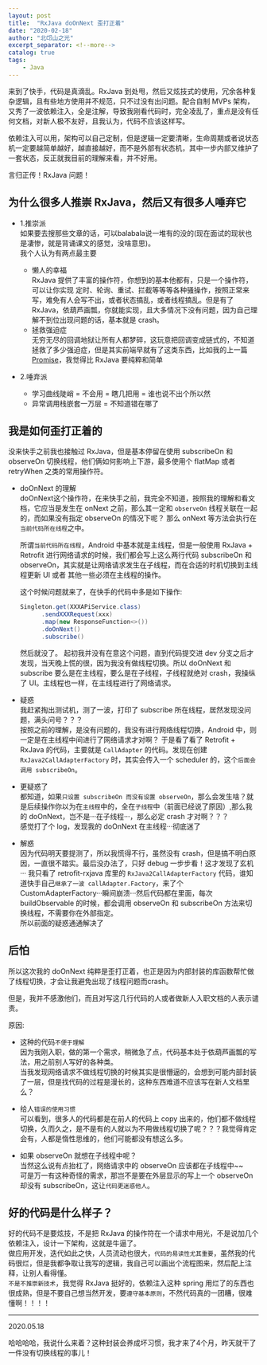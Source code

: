 ```yaml
---
layout: post
title:  "RxJava doOnNext 歪打正着"
date: "2020-02-18"
author: "北邙山之光"
excerpt_separator: <!--more-->
catalog: true  
tags: 
    - Java
---
```


来到了快手，代码是真滴乱。RxJava 到处甩，然后又炫技式的使用，冗余各种复杂逻辑，且有些地方使用并不规范，只不过没有出问题。配合自制 MVPs 架构，又秀了一波依赖注入，全是注解，导致我刚看代码时，完全凌乱了，重点是没有任何文档，对新人极不友好，且我认为，代码不应该这样写。

依赖注入可以用，架构可以自己定制，但是逻辑一定要清晰，生命周期或者说状态机一定要越简单越好，越直接越好，而不是外部有状态机，其中一步内部又维护了一套状态，反正就我目前的理解来看，并不好用。


言归正传！RxJava 问题！

## 为什么很多人推崇 RxJava，然后又有很多人唾弃它

+ 1.推崇派  
  如果要去搜那些文章的话，可以balabala说一堆有的没的(现在面试的现状也是凄惨，就是背诵课文的感觉，没啥意思)。  
  我个人认为有两点最主要  
  + 懒人的幸福  
  RxJava 提供了丰富的操作符，你想到的基本他都有，只是一个操作符，可以让你实现 定时、轮询、重试、拦截等等等各种骚操作，按照正常来写，难免有人会写不出，或者状态搞乱，或者线程搞乱。但是有了 RxJava，依葫芦画瓢，你就能实现，且大多情况下没有问题，因为自己理解不到位出现问题的话，基本就是 crash。
  + 拯救强迫症  
  无穷无尽的回调地狱让所有人都梦碎，这玩意把回调变成链式的，不知道拯救了多少强迫症，但是其实前端早就有了这类东西，比如我的上一篇 [Promise](../../../../2019/11/20/Promise)，我觉得比 RxJava 要纯粹和简单

+ 2.唾弃派
  + 学习曲线陡峭 = 不会用 = 瞎几把用 = 谁也说不出个所以然
  + 异常调用栈嵌套一万层 = 不知道错在哪了

## 我是如何歪打正着的
没来快手之前我也接触过 RxJava，但是基本停留在使用 subscribeOn 和 observeOn 切换线程，他们俩如何影响上下游，最多使用个 flatMap 或者 retryWhen 之类的常用操作符。

+ doOnNext 的理解  
  doOnNext这个操作符，在来快手之前，我完全不知道，按照我的理解和看文档，它应当是发生在 onNext 之前，那么其一定和 `observeOn` 线程关联在一起的，而如果没有指定 observeOn 的情况下呢？ 那么 onNext 等方法会执行在`当前代码所在线程`之中。
  
  所谓`当前代码所在线程`，Android 中基本就是主线程，但是一般使用 RxJava + Retrofit 进行网络请求的时候，我们都会写上这么两行代码 subscribeOn 和 observeOn，其实就是让网络请求发生在子线程，而在合适的时机切换到主线程更新 UI 或者 其他一些必须在主线程的操作。

  这个时候问题就来了，在快手的代码中多是如下操作:

  ```java
  Singleton.get(XXXAPiService.class)
        .sendXXXRequest(xxx)
        .map(new ResponseFunction<>())
        .doOnNext()
        .subscribe()
  ```
  然后就没了。
  起初我并没有在意这个问题，直到代码提交进 dev 分支之后才发现，当天晚上慌的很，因为我没有做线程切换。所以 doOnNext 和 subscribe 要么是在主线程，要么是在子线程，子线程就绝对 crash，我操纵了 UI。主线程也一样，在主线程进行了网络请求。

+ 疑惑  
  我赶紧掏出测试机，测了一波，打印了 subscribe 所在线程，居然发现没问题，满头问号？？？  
  按照之前的理解，是没有问题的，我没有进行网络线程切换，Android 中，则一定是在主线程中间进行了网络请求才对啊？
  于是看了看了 Retrofit + RxJava 的代码，主要就是 `CallAdapter` 的代码。发现在创建 `RxJava2CallAdapterFactory` 时，其实会传入一个 scheduler 的，这个`后面会调用 subscribeOn`。

+ 更疑惑了   
  都知道，如果`只设置 subscribeOn 而没有设置 observeOn`，那么会发生啥？就是后续操作你以为在`主线程`中的，全在`子线程`中（前面已经说了原因）,那么我的 doOnNext，岂不是···在子线程···，那么必定 crash 才对啊？？？  
  感觉打了个 log，发现我的 doOnNext 在主线程···彻底迷了

+ 解惑  
  因为代码明天要提测了，所以我慌得不行，虽然没有 crash，但是搞不明白原因，一直很不踏实。最后没办法了，只好 debug 一步步看！这才发现了玄机···
  我只看了 retrofit-rxjava 库里的 `RxJava2CallAdapterFactory` 代码，谁知道快手自己`继承了一波 callAdapter.Factory`，来了个 CustomAdapterFactory···瞬间崩溃···然后代码都在里面，每次 buildObservable 的时候，都会调用 observeOn 和 subscribeOn 方法来切换线程，不需要你在外部指定。  
  所以前面的疑惑通通解决了


## 后怕
所以这次我的 doOnNext 纯粹是歪打正着，也正是因为内部封装的库函数帮忙做了线程切换，才会让我避免出现了线程问题而crash。  

但是，我并不感激他们，而且对写这几行代码的人或者做新人入职文档的人表示谴责。

原因: 
+ 这种的代码`不便于理解`  
因为我刚入职，做的第一个需求，稍微急了点，代码基本处于依葫芦画瓢的写法，用之前别人写好的各种类。  
当我发现网络请求不做线程切换的时候其实是很懵逼的，会想到可能内部封装了一层，但是找代码的过程是漫长的，这种东西难道不应该写在新人文档里么？

+ 给人`错误的使用习惯`  
可以看到，很多人的代码都是在前人的代码上 copy 出来的，他们都不做线程切换，久而久之，是不是有的人就以为不用做线程切换了呢？？？我觉得肯定会有，人都是惰性思维的，他们可能都没有想这么多。

+ 如果 observeOn 就想在子线程中呢？  
当然这么说有点抬杠了，网络请求中的 observeOn 应该都在子线程中~~  
可是万一有这种奇怪的需求，那岂不是要在外层显示的写上一个 observeOn 却没有 subscribeOn，这让`代码更迷惑他人`。

## 好的代码是什么样子？
好的代码不是要炫技，不是把 RxJava 的操作符在一个请求中用光，不是说加几个依赖注入，设计一下架构，这就是牛逼了。  
做应用开发，迭代如此之快，人员流动也很大，`代码的易读性尤其重要`，虽然我的代码很烂，但是我都争取让我写的逻辑，我自己可以画出个流程图来，然后配上注释，让别人看得懂。  
`不是不推崇新技术`，我觉得 RxJava 挺好的，依赖注入这种 spring 用烂了的东西也很成熟，但是不要自己想当然开发，要`遵守基本原则`，不然代码真的一团糟，很难懂啊！！！！

***

2020.05.18

哈哈哈哈，我说什么来着？这种封装会养成坏习惯，我才来了4个月，昨天就干了一件没有切换线程的事儿！